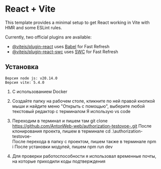 # React + Vite

This template provides a minimal setup to get React working in Vite with HMR and some ESLint rules.

Currently, two official plugins are available:

- [@vitejs/plugin-react](https://github.com/vitejs/vite-plugin-react/blob/main/packages/plugin-react/README.md) uses [Babel](https://babeljs.io/) for Fast Refresh
- [@vitejs/plugin-react-swc](https://github.com/vitejs/vite-plugin-react-swc) uses [SWC](https://swc.rs/) for Fast Refresh


## Установка
    Версия node js: v20.14.0
    Версия vite: 5.4.0
1.  С использованием Docker
    

1.  Создайте папку на рабочем столе, 
    кликните по ней правой кнопкой мыши и
    найдите меню "Открыть с помощью",
    выберите любой текстовый редактор с терминалом
    Я использую vs code

2.  Переходим в терминал и пишем там
    git clone https://github.com/AntonWeb-web/authorization-testovoe-.git
    После клонирования проекта, пишем в терминале
    cd .\authorization-testovoe-\
    После перехода в папку с проектом, пишем также в терминале
    npm i
    После установки модулей, пишем
    npm run dev

3.  Для проверки работоспособности
    я использовал временные почты, на которые приходили коды подтверждения